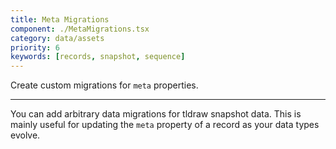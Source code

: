 ```yaml
---
title: Meta Migrations
component: ./MetaMigrations.tsx
category: data/assets
priority: 6
keywords: [records, snapshot, sequence]
---
```


Create custom migrations for `meta` properties.

---

You can add arbitrary data migrations for tldraw snapshot data. This is mainly useful for updating the `meta` property of a record as your data types evolve.
